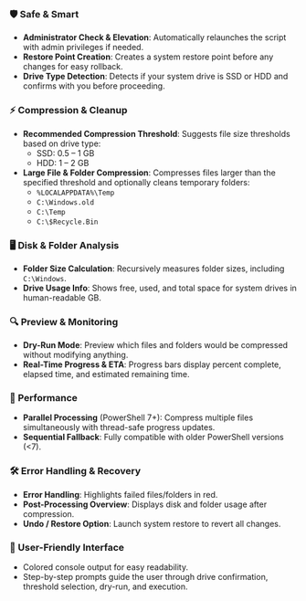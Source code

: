 ### 🛡️ Safe & Smart
- **Administrator Check & Elevation**: Automatically relaunches the script with admin privileges if needed.
- **Restore Point Creation**: Creates a system restore point before any changes for easy rollback.
- **Drive Type Detection**: Detects if your system drive is SSD or HDD and confirms with you before proceeding.

### ⚡ Compression & Cleanup
- **Recommended Compression Threshold**: Suggests file size thresholds based on drive type:
  - SSD: 0.5 – 1 GB
  - HDD: 1 – 2 GB
- **Large File & Folder Compression**: Compresses files larger than the specified threshold and optionally cleans temporary folders:
  - `%LOCALAPPDATA%\Temp`
  - `C:\Windows.old`
  - `C:\Temp`
  - `C:\$Recycle.Bin`

### 🖥️ Disk & Folder Analysis
- **Folder Size Calculation**: Recursively measures folder sizes, including `C:\Windows`.
- **Drive Usage Info**: Shows free, used, and total space for system drives in human-readable GB.

### 🔍 Preview & Monitoring
- **Dry-Run Mode**: Preview which files and folders would be compressed without modifying anything.
- **Real-Time Progress & ETA**: Progress bars display percent complete, elapsed time, and estimated remaining time.

### 🚀 Performance
- **Parallel Processing** (PowerShell 7+): Compress multiple files simultaneously with thread-safe progress updates.
- **Sequential Fallback**: Fully compatible with older PowerShell versions (<7).

### 🛠️ Error Handling & Recovery
- **Error Handling**: Highlights failed files/folders in red.
- **Post-Processing Overview**: Displays disk and folder usage after compression.
- **Undo / Restore Option**: Launch system restore to revert all changes.

### 🎨 User-Friendly Interface
- Colored console output for easy readability.
- Step-by-step prompts guide the user through drive confirmation, threshold selection, dry-run, and execution.

